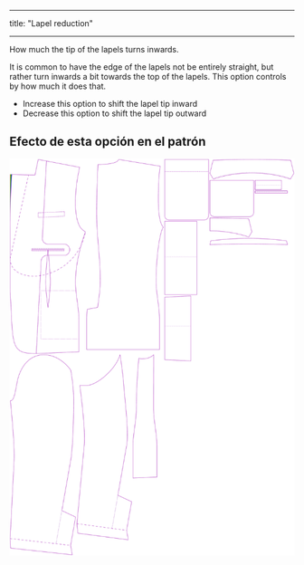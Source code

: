 - - -
title: "Lapel reduction"
- - -

How much the tip of the lapels turns inwards.

It is common to have the edge of the lapels not be entirely straight, but rather turn inwards a bit towards the top of the lapels. This option controls by how much it does that.

- Increase this option to shift the lapel tip inward
- Decrease this option to shift the lapel tip outward

## Efecto de esta opción en el patrón

![This image shows the effect of this option by superimposing several variants that have a different value for this option](jaeger_lapelreduction_sample.svg "Effect of this option on the pattern")
